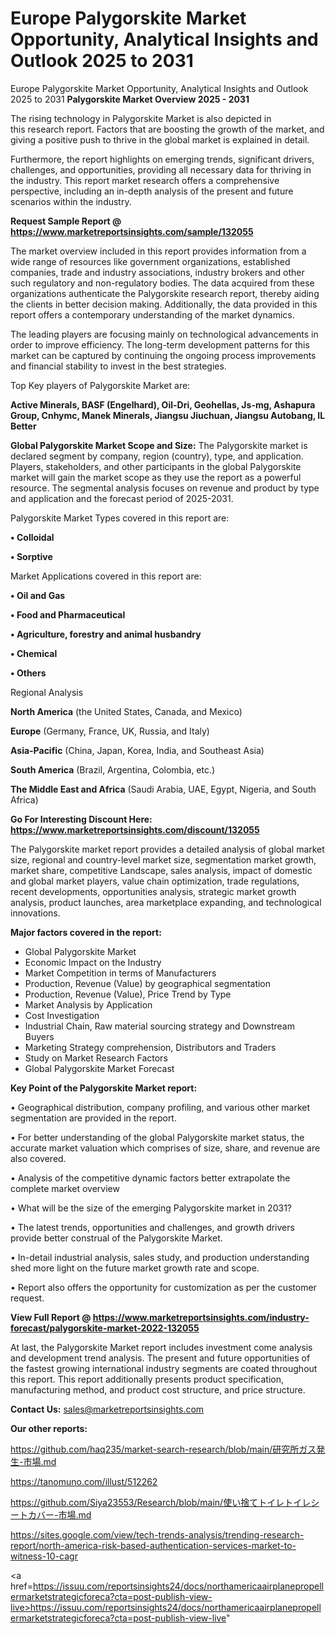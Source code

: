 # Europe Palygorskite Market Opportunity, Analytical Insights and Outlook 2025 to 2031
Europe Palygorskite Market Opportunity, Analytical Insights and Outlook 2025 to 2031
<Strong> Palygorskite Market Overview 2025 - 2031</strong>

The rising technology in Palygorskite Market is also depicted in this research report. Factors that are boosting the growth of the market, and giving a positive push to thrive in the global market is explained in detail.

Furthermore, the report highlights on emerging trends, significant drivers, challenges, and opportunities, providing all necessary data for thriving in the industry. This report market research offers a comprehensive perspective, including an in-depth analysis of the present and future scenarios within the industry.

<strong>Request Sample Report @ <a href=https://www.marketreportsinsights.com/sample/132055>https://www.marketreportsinsights.com/sample/132055</a></strong>

The market overview included in this report provides information from a wide range of resources like government organizations, established companies, trade and industry associations, industry brokers and other such regulatory and non-regulatory bodies. The data acquired from these organizations authenticate the Palygorskite research report, thereby aiding the clients in better decision making. Additionally, the data provided in this report offers a contemporary understanding of the market dynamics.

The leading players are focusing mainly on technological advancements in order to improve efficiency. The long-term development patterns for this market can be captured by continuing the ongoing process improvements and financial stability to invest in the best strategies.

Top Key players of Palygorskite Market are:

<strong>Active Minerals, BASF (Engelhard), Oil-Dri, Geohellas, Js-mg, Ashapura Group, Cnhymc, Manek Minerals, Jiangsu Jiuchuan, Jiangsu Autobang, IL Better</strong>

<strong><b>Global Palygorskite Market Scope and Size:</b></strong>
The Palygorskite market is declared segment by company, region (country), type, and application. Players, stakeholders, and other participants in the global Palygorskite market will gain the market scope as they use the report as a powerful resource. The segmental analysis focuses on revenue and product by type and application and the forecast period of 2025-2031.

Palygorskite Market Types covered in this report are:

<strong>• Colloidal

• Sorptive</strong>

Market Applications covered in this report are:

<strong>• Oil and Gas

• Food and Pharmaceutical

• Agriculture, forestry and animal husbandry

• Chemical

• Others</strong> 

Regional Analysis

<strong>North America</strong> (the United States, Canada, and Mexico)

<strong>Europe</strong> (Germany, France, UK, Russia, and Italy)

<strong>Asia-Pacific</strong> (China, Japan, Korea, India, and Southeast Asia)

<strong>South America</strong> (Brazil, Argentina, Colombia, etc.)

<strong>The Middle East and Africa</strong> (Saudi Arabia, UAE, Egypt, Nigeria, and South Africa)

<strong>Go For Interesting Discount Here: <a href=https://www.marketreportsinsights.com/discount/132055>https://www.marketreportsinsights.com/discount/132055</a></strong>

The Palygorskite market report provides a detailed analysis of global market size, regional and country-level market size, segmentation market growth, market share, competitive Landscape, sales analysis, impact of domestic and global market players, value chain optimization, trade regulations, recent developments, opportunities analysis, strategic market growth analysis, product launches, area marketplace expanding, and technological innovations.

<strong><b>Major factors covered in the report:</b></strong>
<ul>
  <li>Global Palygorskite Market </li>
  <li>Economic Impact on the Industry</li>
  <li>Market Competition in terms of Manufacturers</li>
  <li>Production, Revenue (Value) by geographical segmentation</li>
  <li>Production, Revenue (Value), Price Trend by Type</li>
  <li>Market Analysis by Application</li>
  <li>Cost Investigation</li>
  <li>Industrial Chain, Raw material sourcing strategy and Downstream Buyers</li>
  <li>Marketing Strategy comprehension, Distributors and Traders</li>
  <li>Study on Market Research Factors</li>
  <li>Global Palygorskite Market Forecast</li>
</ul>

<strong><b>Key Point of the Palygorskite Market report:</b></strong>

• Geographical distribution, company profiling, and various other market segmentation are provided in the report.

• For better understanding of the global Palygorskite market status, the accurate market valuation which comprises of size, share, and revenue are also covered.

• Analysis of the competitive dynamic factors better extrapolate the complete market overview

• What will be the size of the emerging Palygorskite market in 2031?

• The latest trends, opportunities and challenges, and growth drivers provide better construal of the Palygorskite Market.

• In-detail industrial analysis, sales study, and production understanding shed more light on the future market growth rate and scope.

• Report also offers the opportunity for customization as per the customer request.

<strong><b>View Full Report @ <a href=https://www.marketreportsinsights.com/industry-forecast/palygorskite-market-2022-132055>https://www.marketreportsinsights.com/industry-forecast/palygorskite-market-2022-132055</a></b></strong>


At last, the Palygorskite Market report includes investment come analysis and development trend analysis. The present and future opportunities of the fastest growing international industry segments are coated throughout this report. This report additionally presents product specification, manufacturing method, and product cost structure, and price structure.

<strong>Contact Us:</strong>
sales@marketreportsinsights.com

<strong>Our other reports:</strong>

<a href=https://github.com/haq235/market-search-research/blob/main/研究所ガス発生-市場.md>https://github.com/haq235/market-search-research/blob/main/研究所ガス発生-市場.md</a>

<a href=https://tanomuno.com/illust/512262>https://tanomuno.com/illust/512262</a>

<a href=https://github.com/Siya23553/Research/blob/main/使い捨てトイレトイレシートカバー-市場.md>https://github.com/Siya23553/Research/blob/main/使い捨てトイレトイレシートカバー-市場.md</a>

<a href=https://sites.google.com/view/tech-trends-analysis/trending-research-report/north-america-risk-based-authentication-services-market-to-witness-10-cagr>https://sites.google.com/view/tech-trends-analysis/trending-research-report/north-america-risk-based-authentication-services-market-to-witness-10-cagr</a>

<a href=https://issuu.com/reportsinsights24/docs/northamericaairplanepropellermarketstrategicforeca?cta=post-publish-view-live>https://issuu.com/reportsinsights24/docs/northamericaairplanepropellermarketstrategicforeca?cta=post-publish-view-live</a>"
